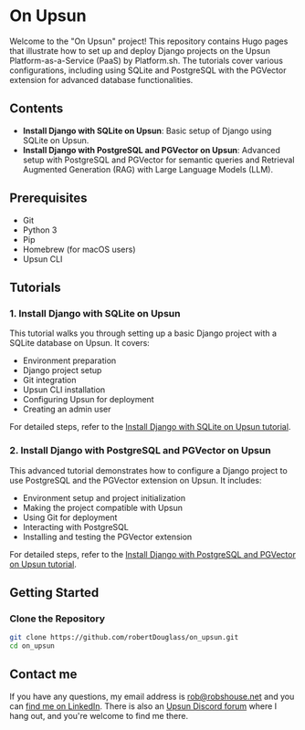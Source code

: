 # On Upsun

Welcome to the "On Upsun" project! This repository contains Hugo pages that illustrate how to set up and deploy Django projects on the Upsun Platform-as-a-Service (PaaS) by Platform.sh. The tutorials cover various configurations, including using SQLite and PostgreSQL with the PGVector extension for advanced database functionalities.

## Contents

- **Install Django with SQLite on Upsun**: Basic setup of Django using SQLite on Upsun.
- **Install Django with PostgreSQL and PGVector on Upsun**: Advanced setup with PostgreSQL and PGVector for semantic queries and Retrieval Augmented Generation (RAG) with Large Language Models (LLM).

## Prerequisites

- Git
- Python 3
- Pip
- Homebrew (for macOS users)
- Upsun CLI

## Tutorials

### 1. Install Django with SQLite on Upsun

This tutorial walks you through setting up a basic Django project with a SQLite database on Upsun. It covers:
- Environment preparation
- Django project setup
- Git integration
- Upsun CLI installation
- Configuring Upsun for deployment
- Creating an admin user

For detailed steps, refer to the [Install Django with SQLite on Upsun tutorial](https://robertdouglass.github.io/on_upsun/posts/install-django-sqlite-upsun/).

### 2. Install Django with PostgreSQL and PGVector on Upsun

This advanced tutorial demonstrates how to configure a Django project to use PostgreSQL and the PGVector extension on Upsun. It includes:
- Environment setup and project initialization
- Making the project compatible with Upsun
- Using Git for deployment
- Interacting with PostgreSQL
- Installing and testing the PGVector extension

For detailed steps, refer to the [Install Django with PostgreSQL and PGVector on Upsun tutorial](https://robertdouglass.github.io/on_upsun/posts/install-django-postgresql-pgvector-upsun/).

## Getting Started

### Clone the Repository

```bash
git clone https://github.com/robertDouglass/on_upsun.git
cd on_upsun
```

## Contact me

If you have any questions, my email address is rob@robshouse.net and you can [find me on LinkedIn](https://www.linkedin.com/in/roberttdouglass/). There is also an [Upsun Discord forum](https://discord.gg/PkMc2pVCDV) where I hang out, and you're welcome to find me there.